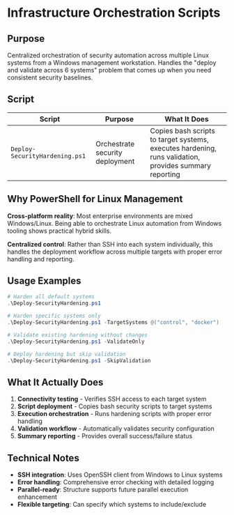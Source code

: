 # Infrastructure Orchestration Scripts

## Purpose

Centralized orchestration of security automation across multiple Linux systems from a Windows management workstation. Handles the "deploy and validate across 6 systems" problem that comes up when you need consistent security baselines.

## Script

| Script | Purpose | What It Does |
|--------|---------|--------------|
| `Deploy-SecurityHardening.ps1` | Orchestrate security deployment | Copies bash scripts to target systems, executes hardening, runs validation, provides summary reporting |

## Why PowerShell for Linux Management

**Cross-platform reality**: Most enterprise environments are mixed Windows/Linux. Being able to orchestrate Linux automation from Windows tooling shows practical hybrid skills.

**Centralized control**: Rather than SSH into each system individually, this handles the deployment workflow across multiple targets with proper error handling and reporting.

## Usage Examples

```powershell
# Harden all default systems
.\Deploy-SecurityHardening.ps1

# Harden specific systems only
.\Deploy-SecurityHardening.ps1 -TargetSystems @("control", "docker")

# Validate existing hardening without changes
.\Deploy-SecurityHardening.ps1 -ValidateOnly

# Deploy hardening but skip validation
.\Deploy-SecurityHardening.ps1 -SkipValidation
```

## What It Actually Does

1. **Connectivity testing** - Verifies SSH access to each target system
2. **Script deployment** - Copies bash security scripts to target systems
3. **Execution orchestration** - Runs hardening scripts with proper error handling
4. **Validation workflow** - Automatically validates security configuration
5. **Summary reporting** - Provides overall success/failure status

## Technical Notes

- **SSH integration**: Uses OpenSSH client from Windows to Linux systems
- **Error handling**: Comprehensive error checking with detailed logging
- **Parallel-ready**: Structure supports future parallel execution enhancement
- **Flexible targeting**: Can specify which systems to include/exclude